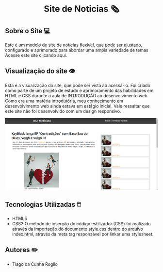 # <p align="center"> Site de Noticias 🗞 </p>
## Sobre o Site 💻
Este é um modelo de site de notícias flexível, que pode ser ajustado, configurado e aprimorado para abordar uma ampla variedade de temas 
Acesse este site clicando aqui.

## Visualização do site 👁
Esta é a visualização do site, que pode ser vista ao acessá-lo. Foi criado como parte de um projeto de estudo e aprimoramento das habilidades em HTML e CSS durante a aula de INTRODUÇÃO ao desenvolvimento web. Como era uma matéria introdutória, meu conhecimento em desenvolvimento web ainda estava em estágio inicial. Vale ressaltar que este site não foi desenvolvido com um design responsivo. 

![Texto alternativo: Tela inicial do site, obtida ao acessá-lo através do link acima](./assets/readme-img.png)

## Tecnologias Utilizadas 🖱️ ##
- HTML5 
- CSS3
O método de inserção do código estilizador (CSS) foi realizado através da importação do documento style.css dentro do arquivo index.html, através da meta tag responsável por linkar uma stylesheet.

## Autores ✏️
- Tiago da Cunha Roglio
